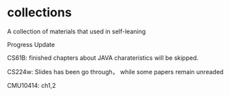 # collections
A collection of materials that used in self-leaning

Progress Update

CS61B: finished
chapters about JAVA charateristics will be skipped.

CS224w: Slides has been go through， while some papers remain unreaded

CMU10414: ch1,2
